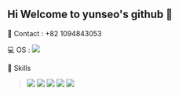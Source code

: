 ## Hi Welcome to yunseo's github 👋

📱 Contact : 
+82 1094843053 

💻 OS : 
<img src="https://img.shields.io/badge/Windows-0078D6?style=for-the-badge&logo=windows&logoColor=white" />

🚀 Skills 

> <img src="https://img.shields.io/badge/Python-14354C?style=for-the-badge&logo=python&logoColor=white" />
> <img src="https://img.shields.io/badge/HTML-239120?style=for-the-badge&logo=html5&logoColor=white" />
> <img src="https://img.shields.io/badge/CSS-239120?&style=for-the-badge&logo=css3&logoColor=white" />
> <img src="https://img.shields.io/badge/R-276DC3?style=for-the-badge&logo=r&logoColor=white" />
> <img src="https://img.shields.io/badge/Django-092E20?style=for-the-badge&logo=django&logoColor=white" />




<!--
**ssw02238/ssw02238** is a ✨ _special_ ✨ repository because its `README.md` (this file) appears on your GitHub profile.

Here are some ideas to get you started:

- 🔭 I’m currently working on ...
- 🌱 I’m currently learning ...
- 👯 I’m looking to collaborate on ...
- 🤔 I’m looking for help with ...
- 💬 Ask me about ...
- 📫 How to reach me: ...
- 😄 Pronouns: ...
- ⚡ Fun fact: ...
-->

